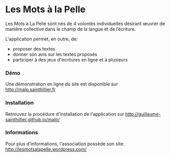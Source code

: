 Les Mots à la Pelle
====

Les Mots à La Pelle sont nés de 4 volontés individuelles désirant œuvrer de manière collective dans le champ de la langue et de l’écriture. 

L'application permet, en outre, de:
   - proposer des textes
   - donner son avis sur les textes proposés
   - participer à des jeux d'écritures en ligne et à plusieurs


### Démo
Une démonstration en ligne du site est disponible sur http://malp.sainthillier.fr


### Installation
Retrouvez la procédure d'installation de l'application sur http://guillaume-sainthillier.github.io/malp/


### Informations
Pour plus d'informations, l'association possède son site: http://lesmotsalapelle.wordpress.com/
